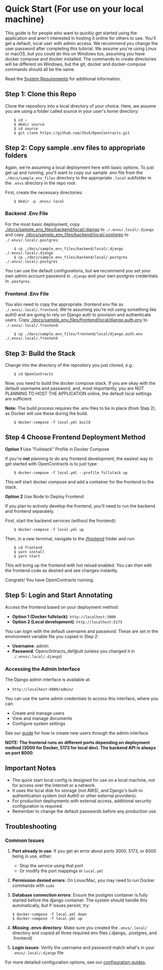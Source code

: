 # Quick Start (For use on your local machine)

This guide is for people who want to quickly get started using the application and aren't interested in hosting
it online for others to use. You'll get a default, local user with admin access. We recommend you change
the user password after completing this tutorial. We assume you're using Linux or macOS, but you could
do this on Windows too, assuming you have docker compose and docker installed. The commands to create
directories will be different on Windows, but the git, docker and docker-compose commands should all be the
same.

Read the [System Requirements](requirements.md) for additional information.

## **Step 1**: Clone this Repo

Clone the repository into a local directory of your choice. Here, we assume you are using a folder
called source in your user's home directory:

```
    $ cd ~
    $ mkdir source
    $ cd source
    $ git clone https://github.com/JSv4/OpenContracts.git
```

## **Step 2**: Copy sample .env files to appropriate folders

Again, we're assuming a local deployment here with basic options. To just get up
and running, you'll want to copy our sample .env file from the `./docs/sample_env_files` directory to the
appropriate `.local` subfolder in the `.envs` directory in the repo root.

First, create the necessary directories:

```
    $ mkdir -p .envs/.local
```

### Backend .Env File

For the most basic deployment, copy [./docs/sample_env_files/backend/local/.django](https://github.com/JSv4/OpenContracts/blob/main/docs/sample_env_files/backend/local/.django)
to `./.envs/.local/.django` and copy [./docs/sample_env_files/backend/local/.postgres](https://github.com/JSv4/OpenContracts/blob/main/docs/sample_env_files/backend/local/.postgres)
to `./.envs/.local/.postgres`:

```
    $ cp ./docs/sample_env_files/backend/local/.django ./.envs/.local/.django
    $ cp ./docs/sample_env_files/backend/local/.postgres ./.envs/.local/.postgres
```

You can use the default configurations, but we recommend you set your own admin account
password in `.django` and your own postgres credentials in `.postgres`.

### Frontend .Env File

You also need to copy the appropriate .frontend env file as `./.envs/.local/.frontend`. We're assuming you're
not using something like auth0 and are going to rely on Django auth to provision and authenticate users. Copy
[./docs/sample_env_files/frontend/local/django.auth.env](https://github.com/JSv4/OpenContracts/blob/main/docs/sample_env_files/frontend/local/django.auth.env) to
`./.envs/.local/.frontend`:

```
    $ cp ./docs/sample_env_files/frontend/local/django.auth.env ./.envs/.local/.frontend
```

## **Step 3**: Build the Stack

Change into the directory of the repository you just cloned, e.g.:

```
    $ cd OpenContracts
```

Now, you need to build the docker compose stack. If you are okay with the default username and password, and, most
importantly, you are NOT PLANNING TO HOST THE APPLICATION online, the default local settings are sufficient.

**Note:** The build process requires the .env files to be in place (from Step 2), as Docker will use these during the build.

```
    $ docker-compose -f local.yml build
```

## **Step 4** Choose Frontend Deployment Method

__Option 1__ Use "Fullstack" Profile in Docker Compose

If you're **not** planning to do any frontend development, the easiest way to get started with OpenContracts is to
just type:

```commandline
    $ docker-compose -f local.yml --profile fullstack up
```

This will start docker compose and add a container for the frontend to the stack.

__Option 2__ Use Node to Deploy Frontend

If you plan to actively develop the frontend, you'll need to run the backend and frontend separately.

First, start the backend services (without the frontend):

```commandline
    $ docker-compose -f local.yml up
```

Then, in a new terminal, navigate to the
[/frontend](https://github.com/JSv4/OpenContracts/tree/main/frontend) folder and run:

```commandline
    $ cd frontend
    $ yarn install
    $ yarn start
```

This will bring up the frontend with hot reload enabled. You can then edit the frontend code as desired and see changes instantly.

Congrats! You have OpenContracts running.

## **Step 5**: Login and Start Annotating

Access the frontend based on your deployment method:

- **Option 1 (Docker fullstack)**: `http://localhost:3000`
- **Option 2 (Local development)**: `http://localhost:5173`

You can login with the default username and password. These are set in the environment variable file you copied in Step 2:
- **Username**: admin
- **Password**: Openc0ntracts_def@ult (unless you changed it in `./.envs/.local/.django`)

### Accessing the Admin Interface

The Django admin interface is available at:
- `http://localhost:8000/admin/`

You can use the same admin credentials to access this interface, where you can:
- Create and manage users
- View and manage documents
- Configure system settings

See our [guide](./configuration/add-users.md) for how to create new users through the admin interface.

**NOTE: The frontend runs on different ports depending on deployment method (3000 for Docker, 5173 for local dev). The backend API is always on port 8000**.

## **Important Notes**

- The quick start local config is designed for use on a local machine, not for access over the Internet or a network.
- It uses the local disk for storage (not AWS), and Django's built-in authentication system (not Auth0 or other external providers).
- For production deployments with external access, additional security configuration is required.
- Remember to change the default passwords before any production use.

## **Troubleshooting**

### Common Issues

1. **Port already in use**: If you get an error about ports 3000, 5173, or 8000 being in use, either:
   - Stop the service using that port
   - Or modify the port mappings in `local.yml`

2. **Permission denied errors**: On Linux/Mac, you may need to run Docker commands with `sudo`

3. **Database connection errors**: Ensure the postgres container is fully started before the django container. The system should handle this automatically, but if issues persist, try:
   ```
   $ docker-compose -f local.yml down
   $ docker-compose -f local.yml up
   ```

4. **Missing .envs directory**: Make sure you created the `.envs/.local/` directory and copied all three required env files (.django, .postgres, and .frontend)

5. **Login issues**: Verify the username and password match what's in your `.envs/.local/.django` file

For more detailed configuration options, see our [configuration guides](./configuration/choose-and-configure-docker-stack.md).
